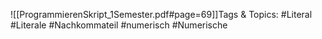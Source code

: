 
![[ProgrammierenSkript_1Semester.pdf#page=69]]Tags & Topics:
   #Literal
   #Literale
   #Nachkommateil
   #numerisch
   #Numerische